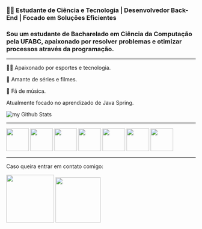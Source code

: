 ### 👨‍💻 Estudante de Ciência e Tecnologia | Desenvolvedor Back-End | Focado em Soluções Eficientes

### Sou um estudante de **Bacharelado em Ciência da Computação** pela UFABC, apaixonado por resolver problemas e otimizar processos através da programação.

---

🏀🏐 Apaixonado por esportes e tecnologia.

🎥 Amante de séries e filmes.

🎹 Fã de música.

Atualmente focado no aprendizado de Java Spring.

<img align="center" src="https://github-readme-stats.vercel.app/api?username=matheus-q14&include_all_commits=true&count_private=true&show_icons=true&line_height=20&title_color=2B5BBD&icon_color=1124BB&text_color=A1A1A1&bg_color=0,000000,130F40" alt="my Github Stats"/>


---

<div sytle='display: inline'>
 <img width='60' height='60' src="https://cdn.jsdelivr.net/gh/devicons/devicon@latest/icons/python/python-original.svg" />
 <img width='60' height='60' src="https://cdn.jsdelivr.net/gh/devicons/devicon@latest/icons/django/django-plain-wordmark.svg" />
 <img width='60' height='60' src="https://cdn.jsdelivr.net/gh/devicons/devicon@latest/icons/java/java-original.svg" />
 <img width='60' height='60' src="https://cdn.jsdelivr.net/gh/devicons/devicon@latest/icons/spring/spring-original-wordmark.svg" />
 <img width='60' height='60' src="https://cdn.jsdelivr.net/gh/devicons/devicon@latest/icons/html5/html5-original.svg" />
 <img width='60' height='60' src="https://cdn.jsdelivr.net/gh/devicons/devicon@latest/icons/css3/css3-original.svg" />
 <img width='60' height='60' src="https://cdn.jsdelivr.net/gh/devicons/devicon@latest/icons/sqlite/sqlite-original-wordmark.svg" />
</div>

---

Caso queira entrar em contato comigo:
           
<div style="display: inline">
<a href="https://www.linkedin.com/in/matheus-q/"><img style="width: 127px; height: auto;" src="https://img.shields.io/badge/linkedin-%230077B5.svg?style=for-the-badge&logo=linkedin&logoColor=white"/></a>
<a href="mailto:mathuesquerino91@gmail.com?subject=Ola, Matheus"><img  style="width: 120px; height: auto;" src="https://img.shields.io/badge/Gmail-D14836?style=for-the-badge&logo=gmail&logoColor=white"/></a>
</div>

<!--
**matheus-q14/matheus-q14** is a ✨ _special_ ✨ repository because its `README.md` (this file) appears on your GitHub profile.

Here are some ideas to get you started:

- 🔭 I’m currently working on ...
- 🌱 I’m currently learning ...
- 👯 I’m looking to collaborate on ...
- 🤔 I’m looking for help with ...
- 💬 Ask me about ...
- 📫 How to reach me: ...
- 😄 Pronouns: ...
- ⚡ Fun fact: ...
-->
